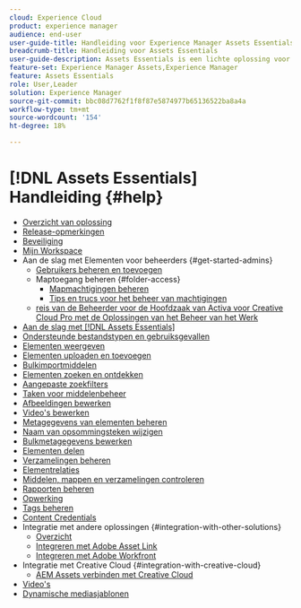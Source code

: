 ```yaml
---
cloud: Experience Cloud
product: experience manager
audience: end-user
user-guide-title: Handleiding voor Experience Manager Assets Essentials
breadcrumb-title: Handleiding voor Assets Essentials
user-guide-description: Assets Essentials is een lichte oplossing voor middelenbeheer die vanuit andere Experience Cloud-toepassingen werkt.
feature-set: Experience Manager Assets,Experience Manager
feature: Assets Essentials
role: User,Leader
solution: Experience Manager
source-git-commit: bbc08d7762f1f8f87e5874977b65136522ba8a4a
workflow-type: tm+mt
source-wordcount: '154'
ht-degree: 18%

---
```



# [!DNL Assets Essentials] Handleiding {#help}

+ [Overzicht van oplossing](introduction.md)
+ [Release-opmerkingen](release-notes.md)
+ [Beveiliging](security-overview.md)
+ [Mijn Workspace](my-workspace.md)
+ Aan de slag met Elementen voor beheerders {#get-started-admins}
   + [Gebruikers beheren en toevoegen](deploy-administer.md)
   + Maptoegang beheren {#folder-access}
      + [Mapmachtigingen beheren](manage-permissions.md)
      + [Tips en trucs voor het beheer van machtigingen](permission-management-best-practices.md)
   + [ reis van de Beheerder voor de Hoofdzaak van Activa voor Creative Cloud Pro met de Oplossingen van het Beheer van het Werk ](assets-essentials-cc-pro-work-management-admin-journey.md)
+ [Aan de slag met  [!DNL Assets Essentials]](get-started.md)
+ [Ondersteunde bestandstypen en gebruiksgevallen](supported-file-formats.md)
+ [Elementen weergeven](navigate-view.md)
+ [Elementen uploaden en toevoegen](add-delete.md)
+ [Bulkimportmiddelen](bulk-import-assets-view.md)
+ [Elementen zoeken en ontdekken](search.md)
+ [Aangepaste zoekfilters](custom-search-filters.md)
+ [Taken voor middelenbeheer](manage-organize.md)
+ [Afbeeldingen bewerken](edit-images.md)
+ [Video&#39;s bewerken](edit-videos.md)
+ [Metagegevens van elementen beheren](metadata.md)
+ [Naam van opsommingsteken wijzigen](bulk-rename.md)
+ [Bulkmetagegevens bewerken](/help/using/bulk-metadata-edit.md)
+ [Elementen delen](share-links-for-assets.md)
+ [Verzamelingen beheren](manage-collections.md)
+ [Elementrelaties](asset-relations.md)
+ [Middelen, mappen en verzamelingen controleren](manage-notifications.md)
+ [Rapporten beheren](manage-reports.md)
+ [Opwerking](reprocessing.md)
+ [Tags beheren](tagging-management.md)
+ [Content Credentials](/help/using/content-credentials.md)
+ Integratie met andere oplossingen {#integration-with-other-solutions}
   + [Overzicht](integration.md)
   + [Integreren met Adobe Asset Link](integrate-with-creative-cloud.md)
   + [Integreren met Adobe Workfront](integrate-with-workfront.md)
+ Integratie met Creative Cloud {#integration-with-creative-cloud}
   + [AEM Assets verbinden met Creative Cloud](connect-assets-with-creative-cloud.md)
+ [ Video&#39;s ](https://experienceleague.adobe.com/docs/experience-manager-learn/assets-essentials/overview.html?lang=nl-NL)
+ [Dynamische mediasjablonen](dynamic-media-templates.md)

